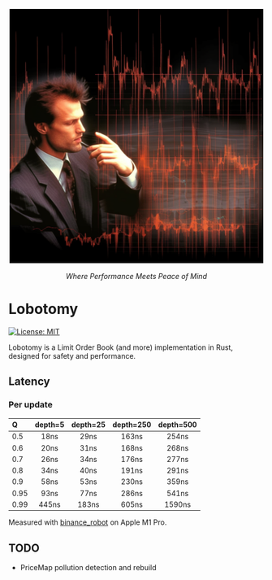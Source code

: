 <p align="center">
  <img src="assets/logo.png" alt="Lobotomy" width=500>
</p>

<p align="center">
    <i>Where Performance Meets Peace of Mind</i>
</p>

# Lobotomy
[![License: MIT](https://img.shields.io/badge/License-MIT-yellow.svg)](https://opensource.org/licenses/MIT)



Lobotomy is a Limit Order Book (and more) implementation in Rust, designed for safety and performance.

## Latency
### Per update
| Q              | depth=5 | depth=25 | depth=250 | depth=500 |
| :------------- | :-----: | :------: | :-------: | :-------: |
| 0.5            |   18ns  |   29ns   |   163ns   |   254ns   |
| 0.6            |   20ns  |   31ns   |   168ns   |   268ns   |
| 0.7            |   26ns  |   34ns   |   176ns   |   277ns   |
| 0.8            |   34ns  |   40ns   |   191ns   |   291ns   |
| 0.9            |   58ns  |   53ns   |   230ns   |   359ns   |
| 0.95           |   93ns  |   77ns   |   286ns   |   541ns   |
| 0.99           |   445ns |   183ns  |   605ns   |   1590ns  |


Measured with [binance_robot](src/app/binance_robot.rs) on Apple M1 Pro.

## TODO
- PriceMap pollution detection and rebuild